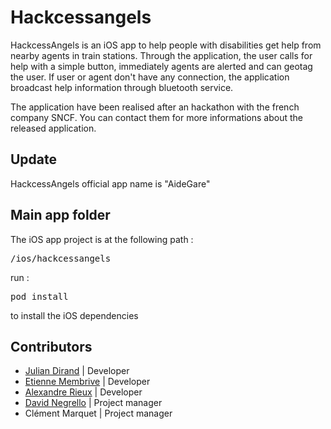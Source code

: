 # Hackcessangels
HackcessAngels is an iOS app to help people with disabilities get help from nearby agents in train stations. Through the application, the user calls for help with a simple button, immediately agents are alerted and can geotag the user. If user or agent don't have any connection, the application broadcast help information through bluetooth service.

The application have been realised after an hackathon with the french company SNCF. You can contact them for more informations about the released application.

## Update
HackcessAngels official app name is "AideGare"

## Main app folder
The iOS app project is at the following path :
<pre>/ios/hackcessangels</pre>
run : <pre>pod install</pre> to install the iOS dependencies

## Contributors
- [Julian Dirand](https://www.linkedin.com/profile/view?id=178837640) | Developer
- [Etienne Membrive](http://etienne.membrives.fr) | Developer
- [Alexandre Rieux](http://alexrieux.fr) | Developer
- [David Negrello](https://www.linkedin.com/profile/view?id=62596103) | Project manager
- Clément Marquet | Project manager
